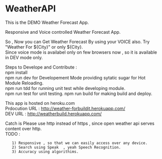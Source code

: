 # WeatherAPI
This is the DEMO Weather Forecast App.

Responsive and Voice controlled Weather Forecast App.

So , Now you can Get Weather Forecast By using your VOICE also. Try "Weather For ${City}" or only ${City}.       
Since voice mode is availabel only on few browsers now , so it is available in DEV mode only.

Steps to Develope and Contribute :           
npm install                                                       
npm run dev for Developement Mode providing sytatic sugar for Hot Module Reloading.                                       
npm run tdd for running unit test while developing module.                                                         
npm run test for unit testing.
npm run build for making build and deploy.

This app is hosted on heroku.com               
Prdocution URL : http://weather-forbuildit.herokuapp.com/       
DEV URL : http://weatherbuild.herokuapp.com/

Catch is Please use http instead of https , since open weather api serves content over http.                                          
TODO :

       1) Responsive , so that we can easily access over any device.                                                                  
       2) Search using Speak  , yeah Speech Recognition.                                                                                   
       3) Accuracy using algorithims.
